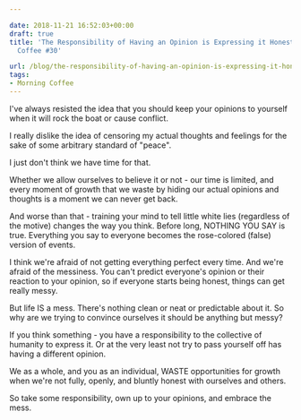 ```yaml
---

date: 2018-11-21 16:52:03+00:00
draft: true
title: 'The Responsibility of Having an Opinion is Expressing it Honestly - Morning
  Coffee #30'

url: /blog/the-responsibility-of-having-an-opinion-is-expressing-it-honestly-morning-coffee-30
tags:
- Morning Coffee
---
```



 


I've always resisted the idea that you should keep your opinions to yourself when it will rock the boat or cause conflict.

I really dislike the idea of censoring my actual thoughts and feelings for the sake of some arbitrary standard of "peace".

I just don't think we have time for that.

Whether we allow ourselves to believe it or not - our time is limited, and every moment of growth that we waste by hiding our actual opinions and thoughts is a moment we can never get back.

And worse than that - training your mind to tell little white lies (regardless of the motive) changes the way you think. Before long, NOTHING YOU SAY is true. Everything you say to everyone becomes the rose-colored (false) version of events. 

I think we're afraid of not getting everything perfect every time. And we're afraid of the messiness. You can't predict everyone's opinion or their reaction to your opinion, so if everyone starts being honest, things can get really messy.

But life IS a mess. There's nothing clean or neat or predictable about it. So why are we trying to convince ourselves it should be anything but messy?

If you think something - you have a responsibility to the collective of humanity to express it. Or at the very least not try to pass yourself off has having a different opinion.

We as a whole, and you as an individual, WASTE opportunities for growth when we're not fully, openly, and bluntly honest with ourselves and others.

So take some responsibility, own up to your opinions, and embrace the mess.
